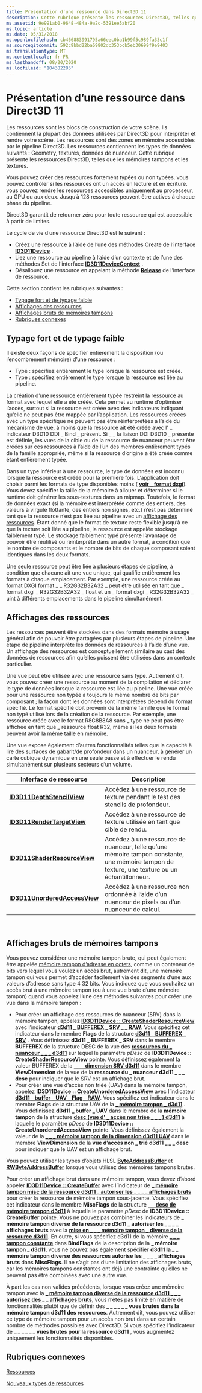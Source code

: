 ```yaml
---
title: Présentation d’une ressource dans Direct3D 11
description: Cette rubrique présente les ressources Direct3D, telles que les mémoires tampons et les textures.
ms.assetid: 9e991ab0-9648-484a-9a2c-5391ee5abf20
ms.topic: article
ms.date: 05/31/2018
ms.openlocfilehash: cb466883991795a66eec0ba1b99f5c989fa33c1f
ms.sourcegitcommit: 592c9bbd22ba69802dc353bcb5eb30699f9e9403
ms.translationtype: MT
ms.contentlocale: fr-FR
ms.lasthandoff: 08/20/2020
ms.locfileid: "104382285"
---
```

# <a name="introduction-to-a-resource-in-direct3d-11"></a>Présentation d’une ressource dans Direct3D 11

Les ressources sont les blocs de construction de votre scène. Ils contiennent la plupart des données utilisées par Direct3D pour interpréter et rendre votre scène. Les ressources sont des zones en mémoire accessibles par le pipeline Direct3D. Les ressources contiennent les types de données suivants : Geometry, textures, données de nuanceur. Cette rubrique présente les ressources Direct3D, telles que les mémoires tampons et les textures.

Vous pouvez créer des ressources fortement typées ou non typées. vous pouvez contrôler si les ressources ont un accès en lecture et en écriture. vous pouvez rendre les ressources accessibles uniquement au processeur, au GPU ou aux deux. Jusqu’à 128 ressources peuvent être actives à chaque phase du pipeline.

Direct3D garantit de retourner zéro pour toute ressource qui est accessible à partir de limites.

Le cycle de vie d’une ressource Direct3D est le suivant :

-   Créez une ressource à l’aide de l’une des méthodes Create de l’interface [**ID3D11Device**](/windows/desktop/api/D3D11/nn-d3d11-id3d11device) .
-   Liez une ressource au pipeline à l’aide d’un contexte et de l’une des méthodes Set de l’interface [**ID3D11DeviceContext**](/windows/desktop/api/D3D11/nn-d3d11-id3d11devicecontext) .
-   Désallouez une ressource en appelant la méthode [**Release**](/windows/desktop/api/unknwn/nf-unknwn-iunknown-release) de l’interface de ressource.

Cette section contient les rubriques suivantes :

-   [Typage fort et de typage faible](#strong-vs-weak-typing)
-   [Affichages des ressources](#resource-views)
-   [Affichages bruts de mémoires tampons](#raw-views-of-buffers)
-   [Rubriques connexes](#related-topics)

## <a name="strong-vs-weak-typing"></a>Typage fort et de typage faible

Il existe deux façons de spécifier entièrement la disposition (ou l’encombrement mémoire) d’une ressource :

-   Typé : spécifiez entièrement le type lorsque la ressource est créée.
-   Type : spécifiez entièrement le type lorsque la ressource est liée au pipeline.

La création d’une ressource entièrement typée restreint la ressource au format avec lequel elle a été créée. Cela permet au runtime d’optimiser l’accès, surtout si la ressource est créée avec des indicateurs indiquant qu’elle ne peut pas être mappée par l’application. Les ressources créées avec un type spécifique ne peuvent pas être réinterprétées à l’aide du mécanisme de vue, à moins que la ressource ait été créée avec l' \_ indicateur D3D10 DDI \_ Bind \_ présent. Si \_ \_ la liaison DDI D3D10 \_ présente est définie, les vues de la cible ou de la ressource de nuanceur peuvent être créées sur ces ressources à l’aide de l’un des membres entièrement typés de la famille appropriée, même si la ressource d’origine a été créée comme étant entièrement typée.

Dans un type inférieur à une ressource, le type de données est inconnu lorsque la ressource est créée pour la première fois. L’application doit choisir parmi les formats de type disponibles moins ( [**voir \_ format dxgi**](/windows/desktop/api/dxgiformat/ne-dxgiformat-dxgi_format)). Vous devez spécifier la taille de la mémoire à allouer et déterminer si le runtime doit générer les sous-textures dans un mipmap. Toutefois, le format de données exact (si la mémoire est interprétée comme des entiers, des valeurs à virgule flottante, des entiers non signés, etc.) n’est pas déterminé tant que la ressource n’est pas liée au pipeline avec un [affichage des ressources](#resource-views). Étant donné que le format de texture reste flexible jusqu’à ce que la texture soit liée au pipeline, la ressource est appelée stockage faiblement typé. Le stockage faiblement typé présente l’avantage de pouvoir être réutilisé ou réinterprété dans un autre format, à condition que le nombre de composants et le nombre de bits de chaque composant soient identiques dans les deux formats.

Une seule ressource peut être liée à plusieurs étapes de pipeline, à condition que chacune ait une vue unique, qui qualifie entièrement les formats à chaque emplacement. Par exemple, une ressource créée au format DXGI format \_ \_ R32G32B32A32 \_ peut être utilisée en tant que \_ format dxgi \_ R32G32B32A32 \_ float et un \_ format dxgi \_ R32G32B32A32 \_ uint à différents emplacements dans le pipeline simultanément.

## <a name="resource-views"></a>Affichages des ressources

Les ressources peuvent être stockées dans des formats mémoire à usage général afin de pouvoir être partagées par plusieurs étapes de pipeline. Une étape de pipeline interprète les données de ressources à l’aide d’une vue. Un affichage des ressources est conceptuellement similaire au cast des données de ressources afin qu’elles puissent être utilisées dans un contexte particulier.

Une vue peut être utilisée avec une ressource sans type. Autrement dit, vous pouvez créer une ressource au moment de la compilation et déclarer le type de données lorsque la ressource est liée au pipeline. Une vue créée pour une ressource non typée a toujours le même nombre de bits par composant ; la façon dont les données sont interprétées dépend du format spécifié. Le format spécifié doit provenir de la même famille que le format non typé utilisé lors de la création de la ressource. Par exemple, une ressource créée avec le format R8G8B8A8 sans \_ type ne peut pas être affichée en tant que \_ ressource float R32, même si les deux formats peuvent avoir la même taille en mémoire.

Une vue expose également d’autres fonctionnalités telles que la capacité à lire des surfaces de gabarit/de profondeur dans un nuanceur, à générer un carte cubique dynamique en une seule passe et à effectuer le rendu simultanément sur plusieurs secteurs d’un volume.



| Interface de ressource                                             | Description                                                                                   |
|----------------------------------------------------------------|-----------------------------------------------------------------------------------------------|
| [**ID3D11DepthStencilView**](/windows/desktop/api/D3D11/nn-d3d11-id3d11depthstencilview)       | Accédez à une ressource de texture pendant le test des stencils de profondeur.                                       |
| [**ID3D11RenderTargetView**](/windows/desktop/api/D3D11/nn-d3d11-id3d11rendertargetview)       | Accédez à une ressource de texture utilisée en tant que cible de rendu.                                    |
| [**ID3D11ShaderResourceView**](/windows/desktop/api/D3D11/nn-d3d11-id3d11shaderresourceview)   | Accédez à une ressource de nuanceur, telle qu’une mémoire tampon constante, une mémoire tampon de texture, une texture ou un échantillonneur. |
| [**ID3D11UnorderedAccessView**](/windows/desktop/api/D3D11/nn-d3d11-id3d11unorderedaccessview) | Accédez à une ressource non ordonnée à l’aide d’un nuanceur de pixels ou d’un nuanceur de calcul.                        |



 

## <a name="raw-views-of-buffers"></a>Affichages bruts de mémoires tampons

Vous pouvez considérer une mémoire tampon brute, qui peut également être appelée [mémoire tampon d’adresse en octets](direct3d-11-advanced-stages-cs-resources.md), comme un conteneur de bits vers lequel vous voulez un accès brut, autrement dit, une mémoire tampon qui vous permet d’accéder facilement via des segments d’une aux valeurs d’adresse sans type 4 32 bits. Vous indiquez que vous souhaitez un accès brut à une mémoire tampon (ou à une vue brute d’une mémoire tampon) quand vous appelez l’une des méthodes suivantes pour créer une vue dans la mémoire tampon :

-   Pour créer un affichage des ressources de nuanceur (SRV) dans la mémoire tampon, appelez [**ID3D11Device :: CreateShaderResourceView**](/windows/desktop/api/D3D11/nf-d3d11-id3d11device-createshaderresourceview) avec l’indicateur [**d3d11 \_ BUFFEREX \_ SRV \_ \_ RAW**](/windows/desktop/api/D3D11/ne-d3d11-d3d11_bufferex_srv_flag). Vous spécifiez cet indicateur dans le membre **Flags** de la structure [**d3d11 \_ BUFFEREX \_ SRV**](/windows/desktop/api/D3D11/ns-d3d11-d3d11_bufferex_srv) . Vous définissez **d3d11 \_ BUFFEREX \_ SRV** dans le membre **BUFFEREX** de la structure DESC de la vue des [**ressources du \_ nuanceur \_ \_ \_ d3d11**](/windows/desktop/api/d3d11/ns-d3d11-d3d11_shader_resource_view_desc) sur lequel le paramètre *pDesc* de **ID3D11Device :: CreateShaderResourceView** pointe. Vous définissez également la valeur BUFFEREX de la [**\_ \_ \_ dimension SRV d3d11**](/previous-versions/windows/desktop/legacy/ff476217(v=vs.85)) dans le membre **ViewDimension** de la vue de la **ressource du \_ nuanceur d3d11 \_ \_ \_ desc** pour indiquer que le SRV est un affichage brut.
-   Pour créer une vue d’accès non triée (UAV) dans la mémoire tampon, appelez [**ID3D11Device :: CreateUnorderedAccessView**](/windows/desktop/api/D3D11/nf-d3d11-id3d11device-createunorderedaccessview) avec l’indicateur [**d3d11 \_ buffer \_ UAV \_ Flag \_ RAW**](/windows/desktop/api/D3D11/ne-d3d11-d3d11_buffer_uav_flag). Vous spécifiez cet indicateur dans le membre **Flags** de la structure UAV de la [**\_ mémoire tampon \_ d3d11**](/windows/desktop/api/D3D11/ns-d3d11-d3d11_buffer_uav) . Vous définissez **d3d11 \_ buffer \_ UAV** dans le membre de la **mémoire tampon** de la structure [**desc (vue d' \_ accès non triée \_ \_ \_ ) d3d11**](/windows/desktop/api/D3D11/ns-d3d11-d3d11_unordered_access_view_desc) à laquelle le paramètre *pDesc* de **ID3D11Device :: CreateUnorderedAccessView** pointe. Vous définissez également la valeur de la [**\_ \_ \_ mémoire tampon de la dimension d3d11 UAV**](/windows/desktop/api/D3D11/ne-d3d11-d3d11_uav_dimension) dans le membre **ViewDimension** de la **vue d’accès non \_ trié d3d11 \_ \_ \_ desc** pour indiquer que le UAV est un affichage brut.

Vous pouvez utiliser les types d’objets HLSL [**ByteAddressBuffer**](/windows/desktop/direct3dhlsl/sm5-object-byteaddressbuffer) et [**RWByteAddressBuffer**](/windows/desktop/direct3dhlsl/sm5-object-rwbyteaddressbuffer) lorsque vous utilisez des mémoires tampons brutes.

Pour créer un affichage brut dans une mémoire tampon, vous devez d’abord appeler [**ID3D11Device :: CreateBuffer**](/windows/desktop/api/D3D11/nf-d3d11-id3d11device-createbuffer) avec l’indicateur de [**\_ mémoire tampon misc de la ressource d3d11 \_ autoriser les \_ \_ \_ \_ affichages bruts**](/windows/desktop/api/D3D11/ne-d3d11-d3d11_resource_misc_flag) pour créer la ressource de mémoire tampon sous-jacente. Vous spécifiez cet indicateur dans le membre **MiscFlags** de la structure [**\_ \_ desc de mémoire tampon d3d11**](/windows/desktop/api/D3D11/ns-d3d11-d3d11_buffer_desc) à laquelle le paramètre *pDesc* de **ID3D11Device :: CreateBuffer** pointe. Vous ne pouvez pas combiner les indicateurs de **\_ mémoire tampon diverse de la ressource d3d11 \_ autoriser les \_ \_ \_ \_ affichages bruts** avec la [**mise en \_ \_ \_ mémoire tampon \_ diverse de la ressource d3d11**](/windows/desktop/api/D3D11/ne-d3d11-d3d11_resource_misc_flag). En outre, si vous spécifiez d3d11 de la mémoire [**\_ \_ \_ tampon constante**](/windows/desktop/api/D3D11/ne-d3d11-d3d11_bind_flag) dans **BindFlags** de la description de la **\_ mémoire tampon \_ d3d11**, vous ne pouvez pas également spécifier **d3d11 la \_ \_ mémoire tampon diverse des ressources autorise les \_ \_ \_ \_ affichages bruts** dans **MiscFlags**. Il ne s’agit pas d’une limitation des affichages bruts, car les mémoires tampons constantes ont déjà une contrainte qu’elles ne peuvent pas être combinées avec une autre vue.

À part les cas non valides précédents, lorsque vous créez une mémoire tampon avec la [**\_ mémoire tampon diverse de la ressource d3d11 \_ \_ \_ autorisez des \_ \_ affichages bruts**](/windows/desktop/api/D3D11/ne-d3d11-d3d11_resource_misc_flag), vous n’êtes pas limité en matière de fonctionnalités plutôt que de définir des **\_ \_ \_ \_ \_ \_ vues brutes dans la mémoire tampon d3d11 des ressources**. Autrement dit, vous pouvez utiliser ce type de mémoire tampon pour un accès non brut dans un certain nombre de méthodes possibles avec Direct3D. Si vous spécifiez l’indicateur de **\_ \_ \_ \_ \_ \_ vues brutes pour la ressource d3d11** , vous augmentez uniquement les fonctionnalités disponibles.

## <a name="related-topics"></a>Rubriques connexes

<dl> <dt>

[Ressources](overviews-direct3d-11-resources.md)
</dt> <dt>

[Nouveaux types de ressources](direct3d-11-advanced-stages-cs-resources.md)
</dt> </dl>

 

 